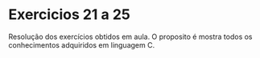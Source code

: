 # Exercicios 21 a 25
Resolução dos exercícios obtidos em aula. O proposito é mostra todos os conhecimentos adquiridos em linguagem C.
